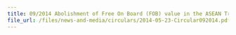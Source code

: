 ```yaml
---
title: 09/2014 Abolishment of Free On Board (FOB) value in the ASEAN Trade In Goods Agreement (ATIGA) Preferential Certificate of Origin (CO) Form D and ASEAN-Korea Free Trade Agreement (AKFTA) Preferential CO Form AK
file_url: /files/news-and-media/circulars/2014-05-23-Circular092014.pdf
---
```

